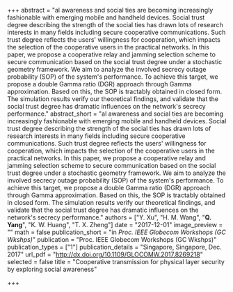 +++
abstract = "al awareness and social ties are becoming increasingly fashionable with emerging mobile and handheld devices. Social trust degree describing the strength of the social ties has drawn lots of research interests in many fields including secure cooperative communications. Such trust degree reflects the users' willingness for cooperation, which impacts the selection of the cooperative users in the practical networks. In this paper, we propose a cooperative relay and jamming selection scheme to secure communication based on the social trust degree under a stochastic geometry framework. We aim to analyze the involved secrecy outage probability (SOP) of the system's performance. To achieve this target, we propose a double Gamma ratio (DGR) approach through Gamma approximation. Based on this, the SOP is tractably obtained in closed form. The simulation results verify our theoretical findings, and validate that the social trust degree has dramatic influences on the network's secrecy performance."
abstract_short = "al awareness and social ties are becoming increasingly fashionable with emerging mobile and handheld devices. Social trust degree describing the strength of the social ties has drawn lots of research interests in many fields including secure cooperative communications. Such trust degree reflects the users' willingness for cooperation, which impacts the selection of the cooperative users in the practical networks. In this paper, we propose a cooperative relay and jamming selection scheme to secure communication based on the social trust degree under a stochastic geometry framework. We aim to analyze the involved secrecy outage probability (SOP) of the system's performance. To achieve this target, we propose a double Gamma ratio (DGR) approach through Gamma approximation. Based on this, the SOP is tractably obtained in closed form. The simulation results verify our theoretical findings, and validate that the social trust degree has dramatic influences on the network's secrecy performance."
authors = ["Y. Xu", "H. M. Wang", "**Q. Yang**", "K. W. Huang", "T. X. Zheng"]
date = "2017-12-01"
image_preview = ""
math = false
publication_short = "in *Proc. IEEE Globecom Workshops (GC Wkshps)*"
publication = "Proc. IEEE Globecom Workshops (GC Wkshps)"
publication_types = ["1"]
publication_details = "Singapore, Singapore, Dec. 2017"
url_pdf = "http://dx.doi.org/10.1109/GLOCOMW.2017.8269218"
selected = false
title = "Cooperative transmission for physical layer security by exploring social awareness"


+++
